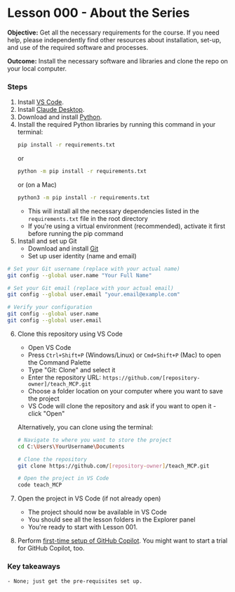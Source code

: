# Lesson 000 - About the Series

**Objective:** Get all the necessary requirements for the course. If you need help, please independently find other resources about installation, set-up, and use of the required software and processes.

**Outcome:** Install the necessary software and libraries and clone the repo on your local computer.


### Steps

1. Install [VS Code](https://code.visualstudio.com/download).
2. Install [Claude Desktop](https://claude.ai/download).
3. Download and install [Python](http://python.org).
4. Install the required Python libraries by running this command in your terminal:
    ```bash
    pip install -r requirements.txt
    ```
    or
    ```bash
    python -m pip install -r requirements.txt
    ```
    or (on a Mac)
    ```bash
    python3 -m pip install -r requirements.txt
    ```
    - This will install all the necessary dependencies listed in the `requirements.txt` file in the root directory
    - If you're using a virtual environment (recommended), activate it first before running the pip command
5. Install and set up Git
    - Download and install [Git](https://git-scm.com/downloads)
    - Set up user identity (name and email)

```bash
# Set your Git username (replace with your actual name)
git config --global user.name "Your Full Name"

# Set your Git email (replace with your actual email)
git config --global user.email "your.email@example.com"

# Verify your configuration
git config --global user.name
git config --global user.email
```

6. Clone this repository using VS Code
    - Open VS Code
    - Press `Ctrl+Shift+P` (Windows/Linux) or `Cmd+Shift+P` (Mac) to open the Command Palette
    - Type "Git: Clone" and select it
    - Enter the repository URL: `https://github.com/[repository-owner]/teach_MCP.git`
    - Choose a folder location on your computer where you want to save the project
    - VS Code will clone the repository and ask if you want to open it - click "Open"
    
    Alternatively, you can clone using the terminal:
    ```bash
    # Navigate to where you want to store the project
    cd C:\Users\YourUsername\Documents
    
    # Clone the repository
    git clone https://github.com/[repository-owner]/teach_MCP.git
    
    # Open the project in VS Code
    code teach_MCP
    ```

7. Open the project in VS Code (if not already open)
    - The project should now be available in VS Code
    - You should see all the lesson folders in the Explorer panel
    - You're ready to start with Lesson 001.
  
8. Perform [first-time setup of GitHub Copilot](https://code.visualstudio.com/docs/copilot/setup). You might want to start a trial for GitHub Copilot, too.

### Key takeaways

    - None; just get the pre-requisites set up.
